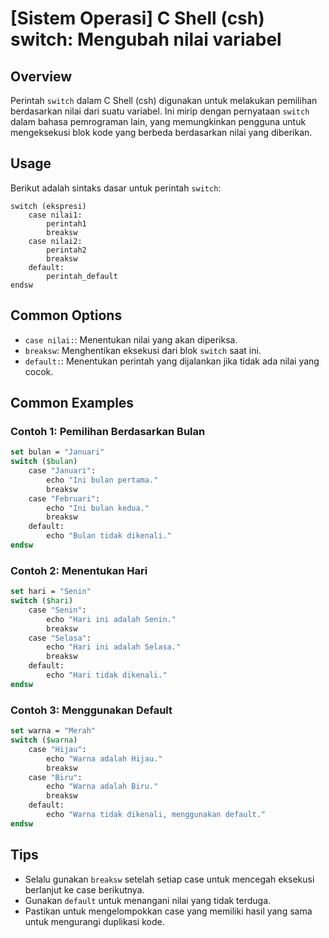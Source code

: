 # [Sistem Operasi] C Shell (csh) switch: Mengubah nilai variabel

## Overview
Perintah `switch` dalam C Shell (csh) digunakan untuk melakukan pemilihan berdasarkan nilai dari suatu variabel. Ini mirip dengan pernyataan `switch` dalam bahasa pemrograman lain, yang memungkinkan pengguna untuk mengeksekusi blok kode yang berbeda berdasarkan nilai yang diberikan.

## Usage
Berikut adalah sintaks dasar untuk perintah `switch`:

```
switch (ekspresi)
    case nilai1:
        perintah1
        breaksw
    case nilai2:
        perintah2
        breaksw
    default:
        perintah_default
endsw
```

## Common Options
- `case nilai:`: Menentukan nilai yang akan diperiksa.
- `breaksw`: Menghentikan eksekusi dari blok `switch` saat ini.
- `default:`: Menentukan perintah yang dijalankan jika tidak ada nilai yang cocok.

## Common Examples

### Contoh 1: Pemilihan Berdasarkan Bulan
```csh
set bulan = "Januari"
switch ($bulan)
    case "Januari":
        echo "Ini bulan pertama."
        breaksw
    case "Februari":
        echo "Ini bulan kedua."
        breaksw
    default:
        echo "Bulan tidak dikenali."
endsw
```

### Contoh 2: Menentukan Hari
```csh
set hari = "Senin"
switch ($hari)
    case "Senin":
        echo "Hari ini adalah Senin."
        breaksw
    case "Selasa":
        echo "Hari ini adalah Selasa."
        breaksw
    default:
        echo "Hari tidak dikenali."
endsw
```

### Contoh 3: Menggunakan Default
```csh
set warna = "Merah"
switch ($warna)
    case "Hijau":
        echo "Warna adalah Hijau."
        breaksw
    case "Biru":
        echo "Warna adalah Biru."
        breaksw
    default:
        echo "Warna tidak dikenali, menggunakan default."
endsw
```

## Tips
- Selalu gunakan `breaksw` setelah setiap case untuk mencegah eksekusi berlanjut ke case berikutnya.
- Gunakan `default` untuk menangani nilai yang tidak terduga.
- Pastikan untuk mengelompokkan case yang memiliki hasil yang sama untuk mengurangi duplikasi kode.
